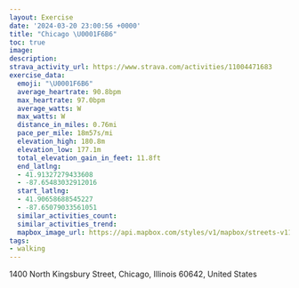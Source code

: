 ```yaml
---
layout: Exercise
date: '2024-03-20 23:00:56 +0000'
title: "Chicago \U0001F6B6"
toc: true
image:
description:
strava_activity_url: https://www.strava.com/activities/11004471683
exercise_data:
  emoji: "\U0001F6B6"
  average_heartrate: 90.8bpm
  max_heartrate: 97.0bpm
  average_watts: W
  max_watts: W
  distance_in_miles: 0.76mi
  pace_per_mile: 18m57s/mi
  elevation_high: 180.8m
  elevation_low: 177.1m
  total_elevation_gain_in_feet: 11.8ft
  end_latlng:
  - 41.91327279433608
  - -87.65483032912016
  start_latlng:
  - 41.90658688545227
  - -87.65079033561051
  similar_activities_count:
  similar_activities_trend:
  mapbox_image_url: https://api.mapbox.com/styles/v1/mapbox/streets-v11/static/path-5+787af2-1.0(afx~Frv~uOi%40j%40aBrAs%40VSBICI%5D%5D%7B%40MOUPKDU_%40UEYAg%40Bq%40A_%40%40EEGFO%40w%40%3FaABSGC%5BEG%7D%40%40UB%5BCAEDEBUAAC%60%40DTHPLDBBEJm%40t%40),pin-s-s+e5b22e(-87.65306,41.90833),pin-s-f+89ae00(-87.65363000000004,41.91239)/auto/800x800?access_token=pk.eyJ1Ijoiam9zaGJlY2ttYW4iLCJhIjoiY205eWR2aDd1MWZ6djJrbXc4a3M0bWZleiJ9.XiG9OWkNcZk2QzjJbxLB4A
tags:
- walking
---
```




1400 North Kingsbury Street, Chicago, Illinois 60642, United States
